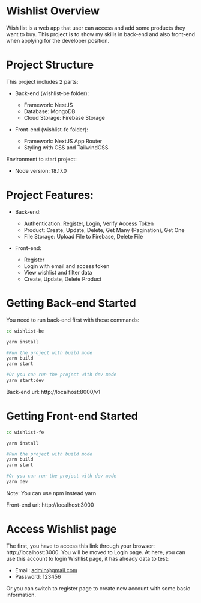 # Wishlist Overview
Wish list is a web app that user can access and add some products they want to buy.
This project is to show my skills in back-end and also front-end when applying for the developer position.

# Project Structure
This project includes 2 parts:
- Back-end (wishlist-be folder):
    + Framework: NestJS
    + Database: MongoDB
    + Cloud Storage: Firebase Storage

- Front-end (wishlist-fe folder):
    + Framework: NextJS App Router
    + Styling with CSS and TailwindCSS

Environment to start project:
- Node version: 18.17.0

# Project Features:
- Back-end:
    + Authentication: Register, Login, Verify Access Token
    + Product: Create, Update, Delete, Get Many (Pagination), Get One
    + File Storage: Upload File to Firebase, Delete File
    
- Front-end:
    + Register
    + Login with email and access token
    + View wishlist and filter data
    + Create, Update, Delete Product

# Getting Back-end Started
You need to run back-end first with these commands:
```bash
cd wishlist-be

yarn install

#Run the project with build mode
yarn build
yarn start

#Or you can run the project with dev mode
yarn start:dev
```
Back-end url: http://localhost:8000/v1

# Getting Front-end Started
```bash
cd wishlist-fe

yarn install

#Run the project with build mode
yarn build
yarn start

#Or you can run the project with dev mode
yarn dev
```
Note: You can use npm instead yarn

Front-end url: http://localhost:3000

# Access Wishlist page
The first, you have to access this link through your browser: http://localhost:3000. You will be moved to Login page. 
At here, you can use this account to login Wishlist page, it has already data to test:
- Email: admin@gmail.com
- Password: 123456

Or you can switch to register page to create new account with some basic information.
